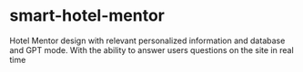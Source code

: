 # smart-hotel-mentor
Hotel Mentor design with relevant personalized information and database and GPT mode. With the ability to answer users questions on the site in real time
